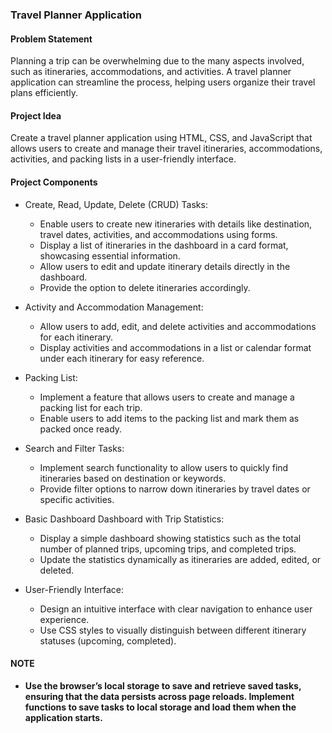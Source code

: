 ### Travel Planner Application

#### Problem Statement
Planning a trip can be overwhelming due to the many aspects involved, such as itineraries, accommodations, and activities. A travel planner application can streamline the process, helping users organize their travel plans efficiently.

#### Project Idea
Create a travel planner application using HTML, CSS, and JavaScript that allows users to create and manage their travel itineraries, accommodations, activities, and packing lists in a user-friendly interface.

#### Project Components
- Create, Read, Update, Delete (CRUD) Tasks:
    - Enable users to create new itineraries with details like destination, travel dates, activities, and accommodations using forms.
    - Display a list of itineraries in the dashboard in a card format, showcasing essential information.
    - Allow users to edit and update itinerary details directly in the dashboard.
    - Provide the option to delete itineraries accordingly.

- Activity and Accommodation Management:
    - Allow users to add, edit, and delete activities and accommodations for each itinerary.
    - Display activities and accommodations in a list or calendar format under each itinerary for easy reference.

- Packing List:
    - Implement a feature that allows users to create and manage a packing list for each trip.
    - Enable users to add items to the packing list and mark them as packed once ready.

- Search and Filter Tasks:
    - Implement search functionality to allow users to quickly find itineraries based on destination or keywords.
    - Provide filter options to narrow down itineraries by travel dates or specific activities.

- Basic Dashboard Dashboard with Trip Statistics:
    - Display a simple dashboard showing statistics such as the total number of planned trips, upcoming trips, and completed trips.
    - Update the statistics dynamically as itineraries are added, edited, or deleted.

- User-Friendly Interface:
    - Design an intuitive interface with clear navigation to enhance user experience.
    - Use CSS styles to visually distinguish between different itinerary statuses (upcoming, completed).

#### NOTE

- **Use the browser’s local storage to save and retrieve saved tasks, ensuring that the data persists across page reloads. Implement functions to save tasks to local storage and load them when the application starts.**

